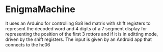 # EnigmaMachine

It uses an Arduino for controlling 8x8 led matrix with shift registers to represent the decoded word and 4 digits of a 7 segment display for representing the position of the first 3 rottors and if it is in editting mode, driven by the shift registers. The input is given by an Android app that connects to the hc06
